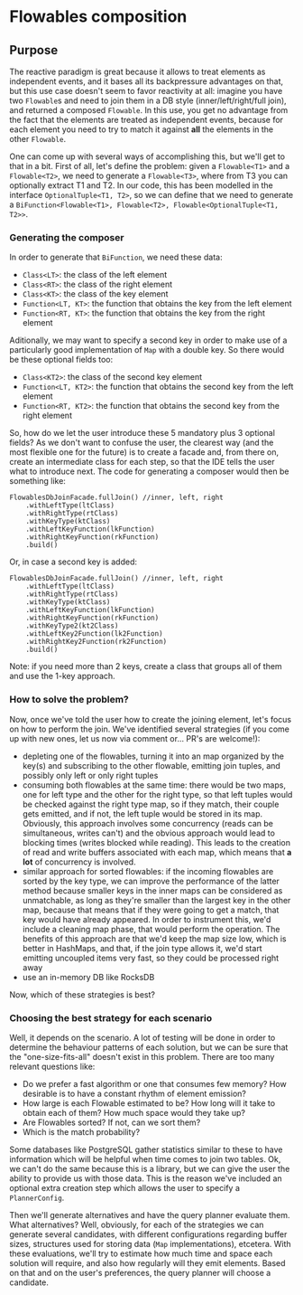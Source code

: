 # Flowables composition

## Purpose

The reactive paradigm is great because it allows to treat elements as independent events, and it 
bases all its backpressure advantages on that, but this use case doesn't seem to favor reactivity
 at all: imagine you have two `Flowable`s and need to join them in a DB style 
 (inner/left/right/full join), and returned a composed `Flowable`. In this use, you get no 
 advantage from the fact that the elements are treated as independent events, because for each 
 element you need to try to match it against **all** the elements in the other `Flowable`.
 
One can come up with several ways of accomplishing this, but we'll get to that in a bit. First of
all, let's define the problem: given a `Flowable<T1>` and a `Flowable<T2>`, we need to generate 
a `Flowable<T3>`, where from T3 you can optionally extract T1 and T2. In our code, this has been
modelled in the interface `OptionalTuple<T1, T2>`, so we can define that we need to generate a 
`BiFunction<Flowable<T1>, Flowable<T2>, Flowable<OptionalTuple<T1, T2>>`.

### Generating the composer

In order to generate that `BiFunction`, we need these data:
* `Class<LT>`: the class of the left element
* `Class<RT>`: the class of the right element
* `Class<KT>`: the class of the key element
* `Function<LT, KT>`: the function that obtains the key from the left element
* `Function<RT, KT>`: the function that obtains the key from the right element

Aditionally, we may want to specify a second key in order to make use of a particularly good 
implementation of `Map` with a double key. So there would be these optional fields too:
* `Class<KT2>`: the class of the second key element
* `Function<LT, KT2>`: the function that obtains the second key from the left element
* `Function<RT, KT2>`: the function that obtains the second key from the right element

So, how do we let the user introduce these 5 mandatory plus 3 optional fields? As we don't want 
to confuse the user, the clearest way (and the most flexible one for the future) is to create a 
facade and, from there on, create an intermediate class for each step, so that the IDE tells the 
user what to introduce next. The code for generating a composer would then be something like:
```
FlowablesDbJoinFacade.fullJoin() //inner, left, right
    .withLeftType(ltClass)
    .withRightType(rtClass)
    .withKeyType(ktClass)
    .withLeftKeyFunction(lkFunction)
    .withRightKeyFunction(rkFunction)
    .build()
```
Or, in case a second key is added:
```
FlowablesDbJoinFacade.fullJoin() //inner, left, right
    .withLeftType(ltClass)
    .withRightType(rtClass)
    .withKeyType(ktClass)
    .withLeftKeyFunction(lkFunction)
    .withRightKeyFunction(rkFunction)
    .withKeyType2(kt2Class)
    .withLeftKey2Function(lk2Function)
    .withRightKey2Function(rk2Function)
    .build()
```

Note: if you need more than 2 keys, create a class that groups all of them and use the 1-key 
approach.

### How to solve the problem?

Now, once we've told the user how to create the joining element, let's focus on how to perform 
the join. We've identified several strategies (if you come up with new ones, let us now via 
comment or... PR's are welcome!):
* depleting one of the flowables, turning it into an map organized by the key(s) and subscribing 
to the other flowable, emitting join tuples, and possibly only left or only right tuples
* consuming both flowables at the same time: there would be two maps, one for left type and the 
other for the right type, so that left tuples would be checked against the right type map, so if 
they match, their couple gets emitted, and if not, the left tuple would be stored in its map. 
Obviously, this approach involves some concurrency (reads can be simultaneous, writes can't) and 
the obvious approach would lead to blocking times (writes blocked while reading). This leads to 
the creation of read and write buffers associated with each map, which means that **a lot** of 
concurrency is involved.
* similar approach for sorted flowables: if the incoming flowables are sorted by the key type, we 
can improve the performance of the latter method because smaller keys in the inner maps can be 
considered as unmatchable, as long as they're smaller than the largest key in the other map, 
because that means that if they were going to get a match, that key would have already appeared. 
In order to instrument this, we'd include a cleaning map phase, that would perform the operation.
The benefits of this approach are that we'd keep the map size low, which is better in HashMaps, 
and that, if the join type allows it, we'd start emitting uncoupled items very fast, so they 
could be processed right away
* use an in-memory DB like RocksDB 

Now, which of these strategies is best?

### Choosing the best strategy for each scenario

Well, it depends on the scenario. A lot of testing will be done in order to determine the 
behaviour patterns of each solution, but we can be sure that the "one-size-fits-all" doesn't 
exist in this problem. There are too many relevant questions like:
* Do we prefer a fast algorithm or one that consumes few memory? How desirable is to have a 
constant rhythm of element emission?
* How large is each Flowable estimated to be? How long will it take to obtain each of them? How 
much space would they take up?
* Are Flowables sorted? If not, can we sort them?
* Which is the match probability?

Some databases like PostgreSQL gather statistics similar to these to have information which will 
be helpful when time comes to join two tables. Ok, we can't do the same because this is a 
library, but we can give the user the ability to provide us with those data. This is the reason 
we've included an optional extra creation step which allows the user to specify a `PlannerConfig`.

Then we'll generate alternatives and have the query planner evaluate them. What alternatives? 
Well, obviously, for each of the strategies we can generate several candidates, with different 
configurations regarding buffer sizes, structures used for storing data (`Map` implementations), 
etcetera. With these evaluations, we'll try to estimate how much time and space each solution 
will require, and also how regularly will they emit elements. Based on that and on the user's 
preferences, the query planner will choose a candidate.

